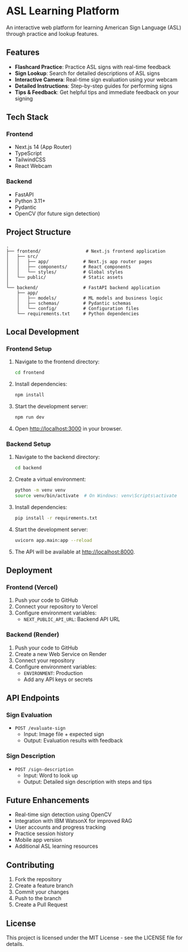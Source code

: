 # ASL Learning Platform

An interactive web platform for learning American Sign Language (ASL) through practice and lookup features.

## Features

- **Flashcard Practice**: Practice ASL signs with real-time feedback
- **Sign Lookup**: Search for detailed descriptions of ASL signs
- **Interactive Camera**: Real-time sign evaluation using your webcam
- **Detailed Instructions**: Step-by-step guides for performing signs
- **Tips & Feedback**: Get helpful tips and immediate feedback on your signing

## Tech Stack

### Frontend
- Next.js 14 (App Router)
- TypeScript
- TailwindCSS
- React Webcam

### Backend
- FastAPI
- Python 3.11+
- Pydantic
- OpenCV (for future sign detection)

## Project Structure

```
.
├── frontend/                 # Next.js frontend application
│   ├── src/
│   │   ├── app/             # Next.js app router pages
│   │   ├── components/      # React components
│   │   └── styles/          # Global styles
│   └── public/              # Static assets
│
└── backend/                 # FastAPI backend application
    ├── app/
    │   ├── models/          # ML models and business logic
    │   ├── schemas/         # Pydantic schemas
    │   └── config/          # Configuration files
    └── requirements.txt     # Python dependencies
```

## Local Development

### Frontend Setup

1. Navigate to the frontend directory:
   ```bash
   cd frontend
   ```

2. Install dependencies:
   ```bash
   npm install
   ```

3. Start the development server:
   ```bash
   npm run dev
   ```

4. Open [http://localhost:3000](http://localhost:3000) in your browser.

### Backend Setup

1. Navigate to the backend directory:
   ```bash
   cd backend
   ```

2. Create a virtual environment:
   ```bash
   python -m venv venv
   source venv/bin/activate  # On Windows: venv\Scripts\activate
   ```

3. Install dependencies:
   ```bash
   pip install -r requirements.txt
   ```

4. Start the development server:
   ```bash
   uvicorn app.main:app --reload
   ```

5. The API will be available at [http://localhost:8000](http://localhost:8000).

## Deployment

### Frontend (Vercel)

1. Push your code to GitHub
2. Connect your repository to Vercel
3. Configure environment variables:
   - `NEXT_PUBLIC_API_URL`: Backend API URL

### Backend (Render)

1. Push your code to GitHub
2. Create a new Web Service on Render
3. Connect your repository
4. Configure environment variables:
   - `ENVIRONMENT`: Production
   - Add any API keys or secrets

## API Endpoints

### Sign Evaluation
- `POST /evaluate-sign`
  - Input: Image file + expected sign
  - Output: Evaluation results with feedback

### Sign Description
- `POST /sign-description`
  - Input: Word to look up
  - Output: Detailed sign description with steps and tips

## Future Enhancements

- Real-time sign detection using OpenCV
- Integration with IBM WatsonX for improved RAG
- User accounts and progress tracking
- Practice session history
- Mobile app version
- Additional ASL learning resources

## Contributing

1. Fork the repository
2. Create a feature branch
3. Commit your changes
4. Push to the branch
5. Create a Pull Request

## License

This project is licensed under the MIT License - see the LICENSE file for details. 